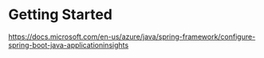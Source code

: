 # Getting Started




https://docs.microsoft.com/en-us/azure/java/spring-framework/configure-spring-boot-java-applicationinsights

